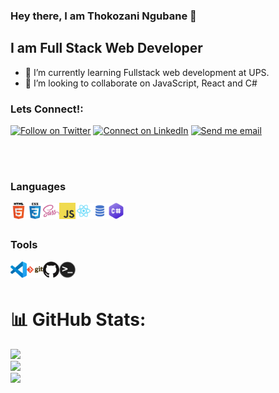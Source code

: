 ### Hey there, I am Thokozani Ngubane 👋

## I am Full Stack Web Developer

- 🌱 I’m currently learning Fullstack web development at UPS.
- 👯 I’m looking to collaborate on JavaScript, React and C#

### Lets Connect!:

[![Follow on Twitter](https://img.shields.io/badge/--twitter?label=Twitter&logo=Twitter&style=social)](https://twitter.com/godecuy) [![Connect on LinkedIn](https://img.shields.io/badge/--linkedin?label=LinkedIn&logo=LinkedIn&style=social)](https://www.linkedin.com/in/thokozani-ngubane-125b26189/) [![Send me email](https://img.shields.io/badge/--gmail?label=Gmail&logo=Gmail&style=social)](mailto:mxolisithokozani@gmail.com)

<br />
<br />

### Languages

<img align="left" alt="HTML5" width="26px" src="https://raw.githubusercontent.com/github/explore/80688e429a7d4ef2fca1e82350fe8e3517d3494d/topics/html/html.png" />
<img align="left" alt="CSS3" width="26px" src="https://raw.githubusercontent.com/github/explore/80688e429a7d4ef2fca1e82350fe8e3517d3494d/topics/css/css.png" />
<img align="left" alt="Sass" width="26px" src="https://raw.githubusercontent.com/github/explore/80688e429a7d4ef2fca1e82350fe8e3517d3494d/topics/sass/sass.png" />
<img align="left" alt="JavaScript" width="26px" src="https://raw.githubusercontent.com/github/explore/80688e429a7d4ef2fca1e82350fe8e3517d3494d/topics/javascript/javascript.png" />
<img align="left" alt="React" width="26px" src="https://raw.githubusercontent.com/github/explore/80688e429a7d4ef2fca1e82350fe8e3517d3494d/topics/react/react.png" />
<img align="left" alt="SQL" width="26px" src="https://raw.githubusercontent.com/github/explore/80688e429a7d4ef2fca1e82350fe8e3517d3494d/topics/sql/sql.png" />
<img align="left" alt="C#" width="26px" src="https://raw.githubusercontent.com/github/explore/80688e429a7d4ef2fca1e82350fe8e3517d3494d/topics/csharp/csharp.png" />

<br />
<br />

### Tools

<img align="left" alt="Visual Studio Code" width="26px" src="https://raw.githubusercontent.com/github/explore/80688e429a7d4ef2fca1e82350fe8e3517d3494d/topics/visual-studio-code/visual-studio-code.png" />
<img align="left" alt="Git" width="26px" src="https://raw.githubusercontent.com/github/explore/80688e429a7d4ef2fca1e82350fe8e3517d3494d/topics/git/git.png" />
<img align="left" alt="GitHub" width="26px" src="https://raw.githubusercontent.com/github/explore/78df643247d429f6cc873026c0622819ad797942/topics/github/github.png" />
<img align="left" alt="Terminal" width="26px" src="https://raw.githubusercontent.com/github/explore/80688e429a7d4ef2fca1e82350fe8e3517d3494d/topics/terminal/terminal.png" />

<br />
<br />

# 📊 GitHub Stats:
![](https://github-readme-stats.vercel.app/api?username=mxodevops&theme=dark&hide_border=false&include_all_commits=false&count_private=true)<br/>
![](https://github-readme-streak-stats.herokuapp.com/?user=mxodevops&theme=dark&hide_border=false)<br/>
![](https://github-readme-stats.vercel.app/api/top-langs/?username=mxodevops&theme=dark&hide_border=false&include_all_commits=false&count_private=true&layout=compact)
